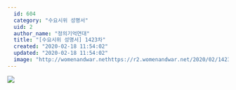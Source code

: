 ```yaml
---
  id: 604
  category: "수요시위 성명서"
  uid: 2
  author_name: "정의기억연대"
  title: "[수요시위 성명서] 1423차"
  created: "2020-02-18 11:54:02"
  updated: "2020-02-18 11:54:02"
  image: "http://womenandwar.nethttps://r2.womenandwar.net/2020/02/1423%EC%B0%A8-_%EC%95%88%EB%82%A8%EA%B3%A0-H.I.T002.jpg"
---
```

![](http://womenandwar.nethttps://r2.womenandwar.net/2020/02/1423%EC%B0%A8-_%EC%95%88%EB%82%A8%EA%B3%A0-H.I.T002.jpg)